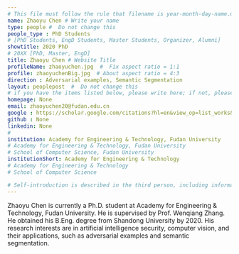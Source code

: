 ```yaml
---
# This file must follow the rule that filename is year-month-day-name.md .
name: Zhaoyu Chen # Write your name
type: people #  Do not change this
people_type : PhD Students
# [PhD Students, EngD Students, Master Students, Organizer, Alumni]
showtitle: 2020 PhD
# 20XX [PhD, Master, EngD]
title: Zhaoyu Chen # Website Title
profileName: zhaoyuchen.jpg  #  Fix aspect ratio = 1:1
profile: zhaoyuchenBig.jpg  # About aspect ratio = 4:3
direction : Adversarial examples, Semantic Segmentation
layout: peoplepost  #  Do not change this
# if you have the items listed below, please write here; if not, please write None.
homepage: None
email: zhaoyuchen20@fudan.edu.cn
google : https://scholar.google.com/citations?hl=en&view_op=list_works&gmla=AJsN-F44T6vx5aYSCfz-WXQg55znKy7Qq-D-Gt58jUQTQFCUeERgrb3yb6pPVpBtadHNENmpiu1g57CnXCal-M6CF81B50THPQjkgJOYdF6lnPNaFPdyCng&user=1FbMihMAAAAJ
github : None
linkedin: None
# 
institution: Academy for Engineering & Technology, Fudan University
# Academy for Engineering & Technology, Fudan University
# School of Computer Science, Fudan University
institutionShort: Academy for Engineering & Technology
# Academy for Engineering & Technology
# School of Computer Science

# Self-introduction is described in the third person, including information such as educational experience(B/M/P), graduation career development 
---
```


Zhaoyu Chen is currently a Ph.D. student at Academy for Engineering & Technology, Fudan University. He is supervised by Prof. Wenqiang Zhang. He obtained his B.Eng. degree from Shandong University by 2020. His research interests are in artificial intelligence security, computer vision, and their applications, such as adversarial examples and semantic segmentation.



 

